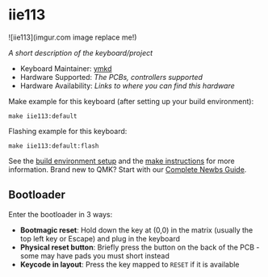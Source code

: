 # iie113

![iie113](imgur.com image replace me!)

*A short description of the keyboard/project*

* Keyboard Maintainer: [ymkd](https://github.com/ymkd)
* Hardware Supported: *The PCBs, controllers supported*
* Hardware Availability: *Links to where you can find this hardware*

Make example for this keyboard (after setting up your build environment):

    make iie113:default

Flashing example for this keyboard:

    make iie113:default:flash

See the [build environment setup](https://docs.qmk.fm/#/getting_started_build_tools) and the [make instructions](https://docs.qmk.fm/#/getting_started_make_guide) for more information. Brand new to QMK? Start with our [Complete Newbs Guide](https://docs.qmk.fm/#/newbs).

## Bootloader

Enter the bootloader in 3 ways:

* **Bootmagic reset**: Hold down the key at (0,0) in the matrix (usually the top left key or Escape) and plug in the keyboard
* **Physical reset button**: Briefly press the button on the back of the PCB - some may have pads you must short instead
* **Keycode in layout**: Press the key mapped to `RESET` if it is available
